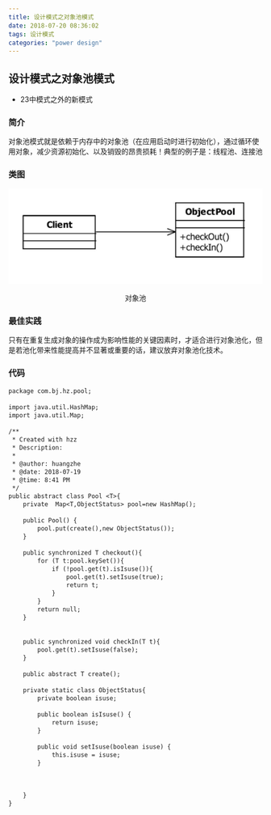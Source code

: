 ```yaml
---
title: 设计模式之对象池模式
date: 2018-07-20 08:36:02
tags: 设计模式
categories: "power design"
---
```


## 设计模式之对象池模式
* 23中模式之外的新模式

### 简介
对象池模式就是依赖于内存中的对象池（在应用启动时进行初始化），通过循环使用对象，减少资源初始化、以及销毁的昂贵损耗！典型的例子是：线程池、连接池


### 类图
![对象池](/images/2018-07-19-3.png)
<center>对象池</center>



### 最佳实践
只有在重复生成对象的操作成为影响性能的关键因素时，才适合进行对象池化，但是若池化带来性能提高并不显著或重要的话，建议放弃对象池化技术。


### 代码
```
package com.bj.hz.pool;

import java.util.HashMap;
import java.util.Map;

/**
 * Created with hzz
 * Description:
 *
 * @author: huangzhe
 * @date: 2018-07-19
 * @time: 8:41 PM
 */
public abstract class Pool <T>{
    private  Map<T,ObjectStatus> pool=new HashMap();

    public Pool() {
        pool.put(create(),new ObjectStatus());
    }

    public synchronized T checkout(){
        for (T t:pool.keySet()){
            if (!pool.get(t).isIsuse()){
                pool.get(t).setIsuse(true);
                return t;
            }
        }
        return null;
    }


    public synchronized void checkIn(T t){
        pool.get(t).setIsuse(false);
    }

    public abstract T create();

    private static class ObjectStatus{
        private boolean isuse;

        public boolean isIsuse() {
            return isuse;
        }

        public void setIsuse(boolean isuse) {
            this.isuse = isuse;
        }



    }
}
```